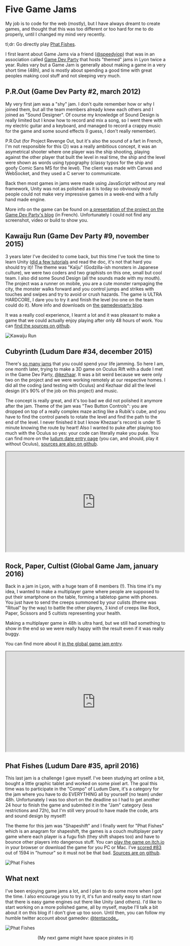 # Five Game Jams

My job is to code for the web (mostly), but I have always dreamt to create games, and thought that this was too different or too hard for me to do properly, until I changed my mind very recently.

tl;dr: Go directly play [Phat Fishes](#phatfishesludumdare35april2016).

I first learnt about Game Jams via a friend ([@speedyiop](https://twitter.com/speedyop)) that was in an association called [Game Dev Party](http://gamedevparty.fr) that hosts "themed" jams in Lyon twice a year. Rules vary but a Game Jam is generally about making a game in a very short time (48h), and is mostly about spending a good time with great peoples making cool stuff and not sleeping very much.

## P.R.Out (Game Dev Party #2, march 2012)

My very first jam was a "shy" jam. I don't quite remember how or why I joined them, but all the team members already knew each others and I joined as "Sound Designer". Of course my knowledge of Sound Design is really limited but I know how to record and mix a song, so I went there with my electric guitar and a keyboard, and managed to record a crappy music for the game and some sound effects (I guess, I don't really remember).

P.R.Out (for Project Revenge Out, but it's also the sound of a fart in French, I'm not responsible for this 😐) was a really ambitious concept, it was an asymetrical shooter where one player was the ship shooting, playing against the other player that built the level in real time, the ship and the level were shown as words using typography (classy typos for the ship and goofy Comic Sans MS for the level). The client was made with Canvas and WebSocket, and they used a C server to communicate.

Back then most games in jams were made using JavaScript without any real framework, Unity was not as polished as it is today so obviously most people could not make very impressive games in a week-end with a fully hand made engine.

More info on the game can be found on [a presentation of the project on the Game Dev Party's  blog](http://gamedevparty.fr/la-project-out-revenge-team-son-jeu-prout/) (in French). Unfortunately I could not find any screenshot, video or build to show you.

## Kawaiju Run (Game Dev Party #9, november 2015)

3 years later I've decided to come back, but this time I've took the time to learn Unity ([did a few tutorials](http://unity3d.com/learn/tutorials) and read the doc, it's not that hard you should try it)! The theme was "Kaïju" (Godzilla-ish monsters in Japanese culture), we were two coders and two graphists on this one, small but cool team. I also did some Sound Design (all the sounds made with my mouth). The project was a runner on mobile, you are a cute monster rampaging the city, the monster walks forward and you control jumps and strikes with touches and swipes and try to avoid or crush hazards. The game is ULTRA HARDCORE, I dare you to try it and finish the level (no one on the team could do it). More info and downloads on [the gamedevparty blog](http://gamedevparty.fr/game-jam-9-showcase-de-kawaiju-run/).

It was a really cool experience, I learnt a lot and it was pleasant to make a game that we could actually enjoy playing after only 48 hours of work. You can [find the sources on github](https://github.com/tentacode/KawaijuRun).

![Kawaiju Run](/img/posts/game_jams_kawaiju.webp)

## Cubyrinth (Ludum Dare #34, december 2015)

There's [so many jams](http://www.indiegamejams.com/) that you could spend your life jamming. So here I am, one month later, trying to make a 3D game on Oculus Rift with a dude I met in the Game Dev Party, [@kezhaar](https://twitter.com/kezhaar). It was a bit weird because we were only two on the project and we were working remotely at our respective homes. I did all the coding (and testing with Oculus) and Kezhaar did all the level design (it's 90% of the job on this project) and music.

The concept is really great, and it's too bad we did not polished it anymore after the jam. Theme of the jam was "Two Button Controls": you are dropped on top of a really complex maze acting like a Rubik's cube, and you have to find the control panels to rotate the level and find the path to the end of the level. I never finished it but I know Khezaar's record is under 15 minute knowing the route by heart! Also I wanted to puke after playing too much with the Oculus so yes: your code can literally make you puke. You can find more on the [ludum dare entry page](http://ludumdare.com/compo/ludum-dare-34/?action=preview&uid=65637) (you can, and should, play it without Oculus), [sources are also on github](https://github.com/tentacode/Cubyrinth).

<div class="embed-responsive embed-responsive-21by9 mb-4">
    <iframe class="embed-responsive-item" width="560" height="315" src="https://www.youtube.com/embed/UpbTc9REBNA?rel=0" allow="accelerometer; autoplay; encrypted-media; gyroscope; picture-in-picture;" allowfullscreen>
    </iframe>
</div>

## Rock, Paper, Cultist (Global Game Jam, january 2016)

Back in a jam in Lyon, with a huge team of 8 members (!). This time it's my idea, I wanted to make a multiplayer game where people are supposed to put their smartphone on the table, forming a tabletop game with phones. You just have to send the creeps summoned by your culists (theme was "Ritual" by the way) to battle the other players, 3 kind of creeps like Rock, Paper, Scissors and 5 cultists representing your health.

Making a multiplayer game in 48h is ultra hard, but we still had something to show in the end so we were really happy with the result even if it was really buggy.

You can find more about it [in the global game jam entry](http://globalgamejam.org/2016/games/rock-paper-cultist).

<div class="embed-responsive embed-responsive-16by9 mb-4">
    <iframe class="embed-responsive-item" width="560" height="315" src="https://www.youtube.com/embed/lsHcwuiPEHo?rel=0" allow="accelerometer; autoplay; encrypted-media; gyroscope; picture-in-picture;" allowfullscreen>
    </iframe>
</div>

## Phat Fishes (Ludum Dare #35, april 2016)

This last jam is a challenge I gave myself. I've been studying art online a bit, bought a little graphic tablet and worked on some pixel art. The goal this time was to participate in the "Compo" of Ludum Dare, it's a category for the jam where you have to do EVERYTHING all by yourself (no team) under 48h. Unfortunately I was too short on the deadline so I had to get another 24 hour to finish the game and submited it in the "Jam" category (less restrictions and 72h), but I'm still very proud to have made the code, arts and sound design by myself!

The theme for this jam was "Shapeshift" and I finally went for "Phat Fishes" which is an anagram for shapeshift, the games is a couch multiplayer party game where each player is a fugu fish (they shift shapes too) and have to bounce other players into dangerous stuff. You can [play the game on itch.io](https://tentacode.itch.io/phat-fishes) in your browser or download the game for you PC or Mac. I've [scored #83](http://ludumdare.com/compo/ludum-dare-35/?action=preview&uid=60185) out of 1594 in "humour" so it must not be that bad. [Sources are on github](https://github.com/tentacode/PhatFishes).

![Phat Fishes](/img/posts/game_jams_phat_fishes.webp)

## What next

I've been enjoying game jams a lot, and I plan to do some more when I got the time. I also encourage you to try it, it's fun and really easy to start now that there is easy game engines out there like Unity (and others). I'd like to start working on a more polished game, all by myself, maybe I'll talk a bit about it on this blog if I don't give up too soon. Until then, you can follow my humble twitter account about gamedev: [@tentacode_](https://twitter.com/tentacode_).

![Phat Fishes](/img/posts/game_jams_space_crew.png)

<center>(My next game might have space pirates in it)</center>


